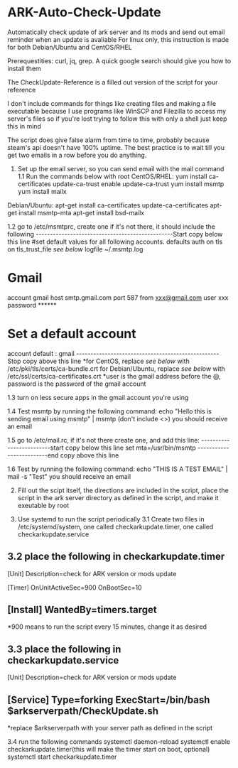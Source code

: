 # ARK-Auto-Check-Update
Automatically check update of ark server and its mods and send out email reminder when an update is avaliable
For linux only, this instruction is made for both Debian/Ubuntu and CentOS/RHEL


Prerequestities: curl, jq, grep. A quick google search should give you how to install them

The CheckUpdate-Reference is a filled out version of the script for your reference

I don't include commands for things like creating files and making a file executable because I use programs like WinSCP and Filezilla to access my server's files so if you're lost trying to follow this with only a shell just keep this in mind

The script does give false alarm from time to time, probably because steam's api doesn't have 100% uptime. The best practice is to wait till you get two emails in a row before you do anything.

1. Set up the email server, so you can send email with the mail command
1.1  Run the commands below with root
CentOS/RHEL:
  yum install ca-certificates
  update-ca-trust enable
  update-ca-trust
  yum install msmtp
  yum install mailx
  
Debian/Ubuntu:
  apt-get install ca-certificates
  update-ca-certificates
  apt-get install msmtp-mta
  apt-get install bsd-mailx
 
1.2  go to /etc/msmtprc, create one if it's not there, it should include the following
------------------------------------------------Start copy below this line
#set default values for all following accounts.
defaults
auth           on
tls            on
tls_trust_file  *see below*
logfile        ~/.msmtp.log
# Gmail
account        gmail
host           smtp.gmail.com
port           587
from           xxx@gmail.com
user           xxx
password       ******
# Set a default account
account default : gmail
--------------------------------------------------Stop copy above this line
*for CentOS, replace *see below* with /etc/pki/tls/certs/ca-bundle.crt
 for Debian/Ubuntu, replace *see below* with /etc/ssl/certs/ca-certificates.crt
*user is the gmail address before the @, password is the password of the gmail account

1.3  turn on less secure apps in the gmail account you're using

1.4  Test msmtp by running the following command: 
echo "Hello this is sending email using msmtp" | msmtp <your email address>(don't include <>)
you should receive an email

1.5  go to /etc/mail.rc, if it's not there create one, and add this line:
-------------------------start copy below this line
set mta=/usr/bin/msmtp 
-------------------------end copy above this line


1.6  Test by running the following command:
echo "THIS IS A TEST EMAIL" | mail -s "Test" <your email address>
you should receive an email


2. Fill out the scipt itself, the directions are included in the script, place the script in the ark server directory as defined in the script, and make it exeutable by root


3. Use systemd to run the script periodically
3.1 Create two files in /etc/systemd/system, one called checkarkupdate.timer, one called checkarkupdate.service

3.2 place the following in checkarkupdate.timer
-----------------------------------
[Unit]
Description=check for ARK version or mods update

[Timer]
OnUnitActiveSec=900
OnBootSec=10

[Install]
WantedBy=timers.target
-----------------------------------
*900 means to run the script every 15 minutes, change it as desired

3.3 place the following in checkarkupdate.service
-----------------------------------
[Unit]
Description=check for ARK version or mods update

[Service]
Type=forking
ExecStart=/bin/bash $arkserverpath/CheckUpdate.sh
----------------------------------
*replace $arkserverpath with your server path as defined in the script

3.4 run the following commands
  systemctl daemon-reload
  systemctl enable checkarkupdate.timer(this will make the timer start on boot, optional)
  systemctl start checkarkupdate.timer
